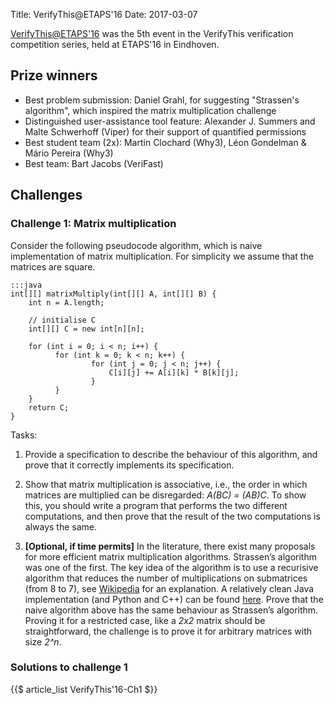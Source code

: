 Title: VerifyThis@ETAPS'16
Date: 2017-03-07

[VerifyThis@ETAPS'16](http://etaps2016.verifythis.org/) was the 5th event in the
VerifyThis verification competition series, held at ETAPS'16 in Eindhoven.

## Prize winners

* Best problem submission: Daniel Grahl, for suggesting "Strassen's algorithm", which inspired the matrix multiplication challenge
* Distinguished user-assistance tool feature: Alexander J. Summers and Malte Schwerhoff (Viper) for their support of quantified permissions
* Best student team (2x): Martin Clochard (Why3), Léon Gondelman & Mário Pereira (Why3)
* Best team: Bart Jacobs (VeriFast)

## Challenges

### Challenge 1: Matrix multiplication

Consider the following pseudocode algorithm, which is naive implementation of
matrix multiplication. For simplicity we assume that the matrices are square.

    :::java
    int[][] matrixMultiply(int[][] A, int[][] B) {
        int n = A.length;

        // initialise C
        int[][] C = new int[n][n];

        for (int i = 0; i < n; i++) {
              for (int k = 0; k < n; k++) {
                      for (int j = 0; j < n; j++) {
                          C[i][j] += A[i][k] * B[k][j];
                      }
              }
        }
        return C;
    }

Tasks:

  1. Provide a specification to describe the behaviour of this algorithm, and
  prove that it correctly implements its specification.
  
  2. Show that matrix multiplication is associative, i.e., the order in which
  matrices are multiplied can be disregarded: *A(BC) = (AB)C*. To show this,
  you should write a program that performs the two different computations, and
  then prove that the result of the two computations is always the same.
  
  3. **[Optional, if time permits]** In the literature, there exist many
  proposals for more efficient matrix multiplication algorithms. Strassen’s
  algorithm was one of the first. The key idea of the algorithm is to use a
  recurisive algorithm that reduces the number of multiplications on
  submatrices (from 8 to 7), see
  [Wikipedia](https://en.wikipedia.org/wiki/Strassen_algorithm)
  for an explanation. A relatively clean Java implementation (and Python and
  C++) can be found
  [here](https://martin-thoma.com/strassen-algorithm-in-python-java-cpp/).
  Prove that the naive algorithm above has the same behaviour as Strassen’s
  algorithm. Proving it for a restricted case, like a *2x2* matrix should be
  straightforward, the challenge is to prove it for arbitrary matrices with
  size *2^n*.

### Solutions to challenge 1

{{$ article_list VerifyThis'16-Ch1 $}}
